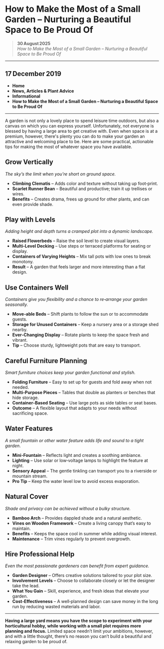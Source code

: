 # How to Make the Most of a Small Garden – Nurturing a Beautiful Space to Be Proud Of

> **30 August 2025**  
> *How to Make the Most of a Small Garden – Nurturing a Beautiful Space to Be Proud Of*

---

## 17 December 2019

- **Home**  
- **News, Articles & Plant Advice**  
- **Informational**  
- **How to Make the Most of a Small Garden – Nurturing a Beautiful Space to Be Proud Of**

---

A garden is not only a lovely place to spend leisure time outdoors, but also a canvas on which you can express yourself. Unfortunately, not everyone is blessed by having a large area to get creative with. Even when space is at a premium, however, there's plenty you can do to make your garden an attractive and welcoming place to be. Here are some practical, actionable tips for making the most of whatever space you have available.

## Grow Vertically

*The sky’s the limit when you’re short on ground space.*

- **Climbing Clematis** – Adds color and texture without taking up foot‑print.  
- **Scarlet Runner Bean** – Beautiful and productive; train it up trellises or wires.  
- **Benefits** – Creates drama, frees up ground for other plants, and can even provide shade.

## Play with Levels

*Adding height and depth turns a cramped plot into a dynamic landscape.*

- **Raised Flowerbeds** – Raise the soil level to create visual layers.  
- **Multi‑Level Decking** – Use steps or terraced platforms for seating or display.  
- **Containers of Varying Heights** – Mix tall pots with low ones to break monotony.  
- **Result** – A garden that feels larger and more interesting than a flat design.

## Use Containers Well

*Containers give you flexibility and a chance to re‑arrange your garden seasonally.*

- **Move‑able Beds** – Shift plants to follow the sun or to accommodate guests.  
- **Storage for Unused Containers** – Keep a nursery area or a storage shed nearby.  
- **Ever‑Changing Display** – Rotate plants to keep the space fresh and vibrant.  
- **Tip** – Choose sturdy, lightweight pots that are easy to transport.

## Careful Furniture Planning

*Smart furniture choices keep your garden functional and stylish.*

- **Folding Furniture** – Easy to set up for guests and fold away when not needed.  
- **Multi‑Purpose Pieces** – Tables that double as planters or benches that hide storage.  
- **Container‑Based Seating** – Use large pots as side tables or seat bases.  
- **Outcome** – A flexible layout that adapts to your needs without sacrificing space.

## Water Features

*A small fountain or other water feature adds life and sound to a tight garden.*

- **Mini‑Fountain** – Reflects light and creates a soothing ambiance.  
- **Lighting** – Use solar or low‑voltage lamps to highlight the feature at night.  
- **Sensory Appeal** – The gentle tinkling can transport you to a riverside or mountain stream.  
- **Pro Tip** – Keep the water level low to avoid excess evaporation.

## Natural Cover

*Shade and privacy can be achieved without a bulky structure.*

- **Bamboo Arch** – Provides dappled shade and a natural aesthetic.  
- **Vines on Wooden Framework** – Create a living canopy that’s easy to maintain.  
- **Benefits** – Keeps the space cool in summer while adding visual interest.  
- **Maintenance** – Trim vines regularly to prevent overgrowth.

## Hire Professional Help

*Even the most passionate gardeners can benefit from expert guidance.*

- **Garden Designer** – Offers creative solutions tailored to your plot size.  
- **Involvement Levels** – Choose to collaborate closely or let the designer take the lead.  
- **What You Gain** – Skill, experience, and fresh ideas that elevate your garden.  
- **Cost‑Effectiveness** – A well‑planned design can save money in the long run by reducing wasted materials and labor.

---

**Having a large yard means you have the scope to experiment with your horticultural hobby, while working with a small plot requires more planning and focus.** Limited space needn’t limit your ambitions, however, and with a little thought, there’s no reason you can’t build a beautiful and relaxing garden to be proud of.